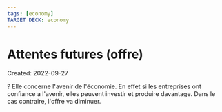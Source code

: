 ```yaml
---
tags: [economy] 
TARGET DECK: economy
---
```

# Attentes futures (offre)
Created: 2022-09-27

?
Elle concerne l'avenir de l'économie. En effet si les entreprises ont confiance a l'avenir, elles peuvent investir et produire davantage. Dans le cas contraire, l'offre va diminuer.
<!--SR:!2023-05-25,145,250-->
